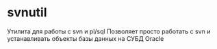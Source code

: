 # svnutil
Утилита для работы с svn и pl/sql
Позволяет просто работать с svn и устанавливать объекты базы данных на СУБД Oracle
